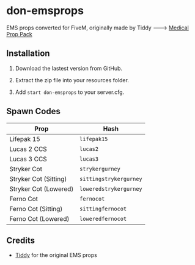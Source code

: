 # don-emsprops

EMS props converted for FiveM, originally made by Tiddy ---> [Medical Prop Pack](https://www.gta5-mods.com/tools/medical-prop-pack)

## Installation

1. Download the lastest version from GitHub.

2. Extract the zip file into your resources folder.

3. Add `start don-emsprops` to your server.cfg.

## Spawn Codes

| Prop | Hash |
| --- | --- |
| Lifepak 15 | `lifepak15` |
| Lucas 2 CCS | `lucas2` |
| Lucas 3 CCS | `lucas3` |
| Stryker Cot | `strykergurney` |
| Stryker Cot (Sitting) | `sittingstrykergurney` |
| Stryker Cot (Lowered) | `loweredstrykergurney` |
| Ferno Cot | `fernocot` |
| Ferno Cot (Sitting) | `sittingfernocot` |
| Ferno Cot (Lowered) | `loweredfernocot` |

## Credits

- [Tiddy](https://www.gta5-mods.com/users/Tiddy) for the original EMS props

